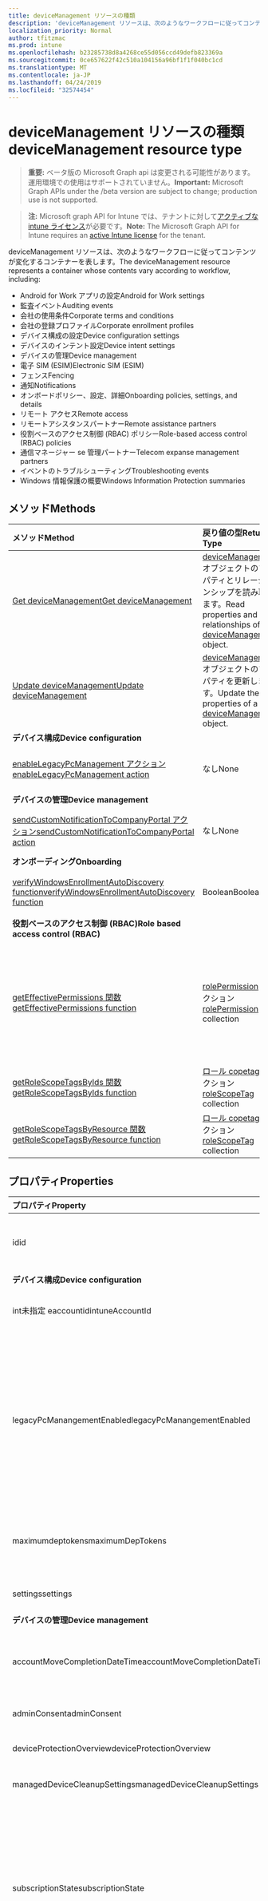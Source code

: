 ```yaml
---
title: deviceManagement リソースの種類
description: 'deviceManagement リソースは、次のようなワークフローに従ってコンテンツが変化するコンテナーを表します。  '
localization_priority: Normal
author: tfitzmac
ms.prod: intune
ms.openlocfilehash: b23285738d8a4268ce55d056ccd49defb823369a
ms.sourcegitcommit: 0ce657622f42c510a104156a96bf1f1f040bc1cd
ms.translationtype: MT
ms.contentlocale: ja-JP
ms.lasthandoff: 04/24/2019
ms.locfileid: "32574454"
---
```

# <a name="devicemanagement-resource-type"></a><span data-ttu-id="0b970-103">deviceManagement リソースの種類</span><span class="sxs-lookup"><span data-stu-id="0b970-103">deviceManagement resource type</span></span>

> <span data-ttu-id="0b970-104">**重要:** ベータ版の Microsoft Graph api は変更される可能性があります。運用環境での使用はサポートされていません。</span><span class="sxs-lookup"><span data-stu-id="0b970-104">**Important:** Microsoft Graph APIs under the /beta version are subject to change; production use is not supported.</span></span>

> <span data-ttu-id="0b970-105">**注:** Microsoft graph API for Intune では、テナントに対して[アクティブな intune ライセンス](https://go.microsoft.com/fwlink/?linkid=839381)が必要です。</span><span class="sxs-lookup"><span data-stu-id="0b970-105">**Note:** The Microsoft Graph API for Intune requires an [active Intune license](https://go.microsoft.com/fwlink/?linkid=839381) for the tenant.</span></span>

<span data-ttu-id="0b970-106">deviceManagement リソースは、次のようなワークフローに従ってコンテンツが変化するコンテナーを表します。</span><span class="sxs-lookup"><span data-stu-id="0b970-106">The deviceManagement resource represents a container whose contents vary according to workflow, including:</span></span>  

- <span data-ttu-id="0b970-107">Android for Work アプリの設定</span><span class="sxs-lookup"><span data-stu-id="0b970-107">Android for Work settings</span></span>
- <span data-ttu-id="0b970-108">監査イベント</span><span class="sxs-lookup"><span data-stu-id="0b970-108">Auditing events</span></span>
- <span data-ttu-id="0b970-109">会社の使用条件</span><span class="sxs-lookup"><span data-stu-id="0b970-109">Corporate terms and conditions</span></span> 
- <span data-ttu-id="0b970-110">会社の登録プロファイル</span><span class="sxs-lookup"><span data-stu-id="0b970-110">Corporate enrollment profiles</span></span>
- <span data-ttu-id="0b970-111">デバイス構成の設定</span><span class="sxs-lookup"><span data-stu-id="0b970-111">Device configuration settings</span></span>
- <span data-ttu-id="0b970-112">デバイスのインテント設定</span><span class="sxs-lookup"><span data-stu-id="0b970-112">Device intent settings</span></span>
- <span data-ttu-id="0b970-113">デバイスの管理</span><span class="sxs-lookup"><span data-stu-id="0b970-113">Device management</span></span>
- <span data-ttu-id="0b970-114">電子 SIM (ESIM)</span><span class="sxs-lookup"><span data-stu-id="0b970-114">Electronic SIM (ESIM)</span></span>
- <span data-ttu-id="0b970-115">フェンス</span><span class="sxs-lookup"><span data-stu-id="0b970-115">Fencing</span></span>
- <span data-ttu-id="0b970-116">通知</span><span class="sxs-lookup"><span data-stu-id="0b970-116">Notifications</span></span>
- <span data-ttu-id="0b970-117">オンボードポリシー、設定、詳細</span><span class="sxs-lookup"><span data-stu-id="0b970-117">Onboarding policies, settings, and details</span></span>
- <span data-ttu-id="0b970-118">リモート アクセス</span><span class="sxs-lookup"><span data-stu-id="0b970-118">Remote access</span></span>
- <span data-ttu-id="0b970-119">リモートアシスタンスパートナー</span><span class="sxs-lookup"><span data-stu-id="0b970-119">Remote assistance partners</span></span>
- <span data-ttu-id="0b970-120">役割ベースのアクセス制御 (RBAC) ポリシー</span><span class="sxs-lookup"><span data-stu-id="0b970-120">Role-based access control (RBAC) policies</span></span>
- <span data-ttu-id="0b970-121">通信マネージャー se 管理パートナー</span><span class="sxs-lookup"><span data-stu-id="0b970-121">Telecom expanse management partners</span></span>
- <span data-ttu-id="0b970-122">イベントのトラブルシューティング</span><span class="sxs-lookup"><span data-stu-id="0b970-122">Troubleshooting events</span></span>
- <span data-ttu-id="0b970-123">Windows 情報保護の概要</span><span class="sxs-lookup"><span data-stu-id="0b970-123">Windows Information Protection summaries</span></span>

## <a name="methods"></a><span data-ttu-id="0b970-124">メソッド</span><span class="sxs-lookup"><span data-stu-id="0b970-124">Methods</span></span>
|<span data-ttu-id="0b970-125">メソッド</span><span class="sxs-lookup"><span data-stu-id="0b970-125">Method</span></span>|<span data-ttu-id="0b970-126">戻り値の型</span><span class="sxs-lookup"><span data-stu-id="0b970-126">Return Type</span></span>|<span data-ttu-id="0b970-127">説明</span><span class="sxs-lookup"><span data-stu-id="0b970-127">Description</span></span>|
|:---|:---|:---|
|[<span data-ttu-id="0b970-128">Get deviceManagement</span><span class="sxs-lookup"><span data-stu-id="0b970-128">Get deviceManagement</span></span>](../api/intune-shared-devicemanagement-get.md)|<span data-ttu-id="0b970-129">[deviceManagement](../resources/intune-shared-devicemanagement.md) オブジェクトのプロパティとリレーションシップを読み取ります。</span><span class="sxs-lookup"><span data-stu-id="0b970-129">Read properties and relationships of the [deviceManagement](../resources/intune-shared-devicemanagement.md) object.</span></span>|
|[<span data-ttu-id="0b970-130">Update deviceManagement</span><span class="sxs-lookup"><span data-stu-id="0b970-130">Update deviceManagement</span></span>](../api/intune-shared-devicemanagement-update.md)|<span data-ttu-id="0b970-131">[deviceManagement](../resources/intune-shared-devicemanagement.md) オブジェクトのプロパティを更新します。</span><span class="sxs-lookup"><span data-stu-id="0b970-131">Update the properties of a [deviceManagement](../resources/intune-shared-devicemanagement.md) object.</span></span>|
|<span data-ttu-id="0b970-132">**デバイス構成**</span><span class="sxs-lookup"><span data-stu-id="0b970-132">**Device configuration**</span></span>|
|[<span data-ttu-id="0b970-133">enableLegacyPcManagement アクション</span><span class="sxs-lookup"><span data-stu-id="0b970-133">enableLegacyPcManagement action</span></span>](../api/intune-shared-devicemanagement-enablelegacypcmanagement.md)|<span data-ttu-id="0b970-134">なし</span><span class="sxs-lookup"><span data-stu-id="0b970-134">None</span></span>|<span data-ttu-id="0b970-135">まだ文書化されていません</span><span class="sxs-lookup"><span data-stu-id="0b970-135">Not yet documented</span></span>|
|<span data-ttu-id="0b970-136">**デバイスの管理**</span><span class="sxs-lookup"><span data-stu-id="0b970-136">**Device management**</span></span>|
|[<span data-ttu-id="0b970-137">sendCustomNotificationToCompanyPortal アクション</span><span class="sxs-lookup"><span data-stu-id="0b970-137">sendCustomNotificationToCompanyPortal action</span></span>](../api/intune-shared-devicemanagement-sendcustomnotificationtocompanyportal.md)|<span data-ttu-id="0b970-138">なし</span><span class="sxs-lookup"><span data-stu-id="0b970-138">None</span></span>|<span data-ttu-id="0b970-139">まだ文書化されていません</span><span class="sxs-lookup"><span data-stu-id="0b970-139">Not yet documented</span></span>|
|<span data-ttu-id="0b970-140">**オンボーディング**</span><span class="sxs-lookup"><span data-stu-id="0b970-140">**Onboarding**</span></span>|
|[<span data-ttu-id="0b970-141">verifyWindowsEnrollmentAutoDiscovery function</span><span class="sxs-lookup"><span data-stu-id="0b970-141">verifyWindowsEnrollmentAutoDiscovery function</span></span>](../api/intune-shared-devicemanagement-verifywindowsenrollmentautodiscovery.md)|<span data-ttu-id="0b970-142">Boolean</span><span class="sxs-lookup"><span data-stu-id="0b970-142">Boolean</span></span>|<span data-ttu-id="0b970-143">まだ文書化されていません</span><span class="sxs-lookup"><span data-stu-id="0b970-143">Not yet documented</span></span>|
|<span data-ttu-id="0b970-144">**役割ベースのアクセス制御 (RBAC)**</span><span class="sxs-lookup"><span data-stu-id="0b970-144">**Role based access control (RBAC)**</span></span>|
|[<span data-ttu-id="0b970-145">getEffectivePermissions 関数</span><span class="sxs-lookup"><span data-stu-id="0b970-145">getEffectivePermissions function</span></span>](../api/intune-shared-devicemanagement-geteffectivepermissions.md)|<span data-ttu-id="0b970-146">[rolePermission](../resources/intune-rbac-rolepermission.md) コレクション</span><span class="sxs-lookup"><span data-stu-id="0b970-146">[rolePermission](../resources/intune-rbac-rolepermission.md) collection</span></span>|<span data-ttu-id="0b970-147">現在の認証ユーザーの有効なアクセス許可を取得します</span><span class="sxs-lookup"><span data-stu-id="0b970-147">Retrieves the effective permissions of the currently authenticated user</span></span>|
|[<span data-ttu-id="0b970-148">getRoleScopeTagsByIds 関数</span><span class="sxs-lookup"><span data-stu-id="0b970-148">getRoleScopeTagsByIds function</span></span>](../api/intune-shared-devicemanagement-getrolescopetagsbyids.md)|<span data-ttu-id="0b970-149">[ロール copetag](../resources/intune-rbac-rolescopetag.md)コレクション</span><span class="sxs-lookup"><span data-stu-id="0b970-149">[roleScopeTag](../resources/intune-rbac-rolescopetag.md) collection</span></span>|<span data-ttu-id="0b970-150">まだ文書化されていません</span><span class="sxs-lookup"><span data-stu-id="0b970-150">Not yet documented</span></span>|
|[<span data-ttu-id="0b970-151">getRoleScopeTagsByResource 関数</span><span class="sxs-lookup"><span data-stu-id="0b970-151">getRoleScopeTagsByResource function</span></span>](../api/intune-shared-devicemanagement-getrolescopetagsbyresource.md)|<span data-ttu-id="0b970-152">[ロール copetag](../resources/intune-rbac-rolescopetag.md)コレクション</span><span class="sxs-lookup"><span data-stu-id="0b970-152">[roleScopeTag](../resources/intune-rbac-rolescopetag.md) collection</span></span>|<span data-ttu-id="0b970-153">まだ文書化されていません</span><span class="sxs-lookup"><span data-stu-id="0b970-153">Not yet documented</span></span>|


## <a name="properties"></a><span data-ttu-id="0b970-154">プロパティ</span><span class="sxs-lookup"><span data-stu-id="0b970-154">Properties</span></span>
|<span data-ttu-id="0b970-155">プロパティ</span><span class="sxs-lookup"><span data-stu-id="0b970-155">Property</span></span>|<span data-ttu-id="0b970-156">型</span><span class="sxs-lookup"><span data-stu-id="0b970-156">Type</span></span>|<span data-ttu-id="0b970-157">説明</span><span class="sxs-lookup"><span data-stu-id="0b970-157">Description</span></span>|
|:---|:---|:---|
|<span data-ttu-id="0b970-158">id</span><span class="sxs-lookup"><span data-stu-id="0b970-158">id</span></span>|<span data-ttu-id="0b970-159">String</span><span class="sxs-lookup"><span data-stu-id="0b970-159">String</span></span>|<span data-ttu-id="0b970-160">デバイスに関連付けられている一意の識別子。</span><span class="sxs-lookup"><span data-stu-id="0b970-160">Unique identifier associated with the device.</span></span>|
|<span data-ttu-id="0b970-161">**デバイス構成**</span><span class="sxs-lookup"><span data-stu-id="0b970-161">**Device configuration**</span></span>|
|<span data-ttu-id="0b970-162">int未指定 eaccountid</span><span class="sxs-lookup"><span data-stu-id="0b970-162">intuneAccountId</span></span>|<span data-ttu-id="0b970-163">Guid</span><span class="sxs-lookup"><span data-stu-id="0b970-163">Guid</span></span>|<span data-ttu-id="0b970-164">指定したテナントの Intune アカウント ID</span><span class="sxs-lookup"><span data-stu-id="0b970-164">Intune Account ID for given tenant</span></span>|
|<span data-ttu-id="0b970-165">legacyPcManangementEnabled</span><span class="sxs-lookup"><span data-stu-id="0b970-165">legacyPcManangementEnabled</span></span>|<span data-ttu-id="0b970-166">Boolean</span><span class="sxs-lookup"><span data-stu-id="0b970-166">Boolean</span></span>|<span data-ttu-id="0b970-167">このアカウントの非 MDM で管理されているレガシー PC 管理を有効にするプロパティ。</span><span class="sxs-lookup"><span data-stu-id="0b970-167">The property to enable Non-MDM managed legacy PC management for this account.</span></span> <span data-ttu-id="0b970-168">このプロパティに値を設定するには、 SetExtrusionDirection メソッドを適用します。</span><span class="sxs-lookup"><span data-stu-id="0b970-168">This property is read-only.</span></span>|
|<span data-ttu-id="0b970-169">maximumdeptokens</span><span class="sxs-lookup"><span data-stu-id="0b970-169">maximumDepTokens</span></span>|<span data-ttu-id="0b970-170">Int32</span><span class="sxs-lookup"><span data-stu-id="0b970-170">Int32</span></span>|<span data-ttu-id="0b970-171">テナントごとに許容される DEP トークンの最大数。</span><span class="sxs-lookup"><span data-stu-id="0b970-171">Maximum number of DEP tokens allowed per-tenant.</span></span>|
|<span data-ttu-id="0b970-172">settings</span><span class="sxs-lookup"><span data-stu-id="0b970-172">settings</span></span>|[<span data-ttu-id="0b970-173">deviceManagementSettings</span><span class="sxs-lookup"><span data-stu-id="0b970-173">deviceManagementSettings</span></span>](../resources/intune-deviceconfig-devicemanagementsettings.md)|<span data-ttu-id="0b970-174">アカウント レベルの設定。</span><span class="sxs-lookup"><span data-stu-id="0b970-174">Account level settings.</span></span>|
|<span data-ttu-id="0b970-175">**デバイスの管理**</span><span class="sxs-lookup"><span data-stu-id="0b970-175">**Device management**</span></span>|
|<span data-ttu-id="0b970-176">accountMoveCompletionDateTime</span><span class="sxs-lookup"><span data-stu-id="0b970-176">accountMoveCompletionDateTime</span></span>|<span data-ttu-id="0b970-177">DateTimeOffset</span><span class="sxs-lookup"><span data-stu-id="0b970-177">DateTimeOffset</span></span>|<span data-ttu-id="0b970-178">& が、scaleunits 間でテナントデータを移動した日時です。</span><span class="sxs-lookup"><span data-stu-id="0b970-178">The date & time when tenant data moved between scaleunits.</span></span>|
|<span data-ttu-id="0b970-179">adminConsent</span><span class="sxs-lookup"><span data-stu-id="0b970-179">adminConsent</span></span>|[<span data-ttu-id="0b970-180">adminConsent</span><span class="sxs-lookup"><span data-stu-id="0b970-180">adminConsent</span></span>](../resources/intune-devices-adminconsent.md)|<span data-ttu-id="0b970-181">管理者の同意情報。</span><span class="sxs-lookup"><span data-stu-id="0b970-181">Admin consent information.</span></span>|
|<span data-ttu-id="0b970-182">deviceProtectionOverview</span><span class="sxs-lookup"><span data-stu-id="0b970-182">deviceProtectionOverview</span></span>|[<span data-ttu-id="0b970-183">deviceProtectionOverview</span><span class="sxs-lookup"><span data-stu-id="0b970-183">deviceProtectionOverview</span></span>](../resources/intune-devices-deviceprotectionoverview.md)|<span data-ttu-id="0b970-184">デバイス保護の概要。</span><span class="sxs-lookup"><span data-stu-id="0b970-184">Device protection overview.</span></span>|
|<span data-ttu-id="0b970-185">managedDeviceCleanupSettings</span><span class="sxs-lookup"><span data-stu-id="0b970-185">managedDeviceCleanupSettings</span></span>|[<span data-ttu-id="0b970-186">managedDeviceCleanupSettings</span><span class="sxs-lookup"><span data-stu-id="0b970-186">managedDeviceCleanupSettings</span></span>](../resources/intune-devices-manageddevicecleanupsettings.md)|<span data-ttu-id="0b970-187">デバイスクリーンアップルール</span><span class="sxs-lookup"><span data-stu-id="0b970-187">Device cleanup rule</span></span>|
|<span data-ttu-id="0b970-188">subscriptionState</span><span class="sxs-lookup"><span data-stu-id="0b970-188">subscriptionState</span></span>|[<span data-ttu-id="0b970-189">devicemanagementsubscriptionstate</span><span class="sxs-lookup"><span data-stu-id="0b970-189">deviceManagementSubscriptionState</span></span>](../resources/intune-devices-devicemanagementsubscriptionstate.md)|<span data-ttu-id="0b970-190">テナントのモバイル デバイス管理のサブスクリプション状態。</span><span class="sxs-lookup"><span data-stu-id="0b970-190">Tenant mobile device management subscription state.</span></span> <span data-ttu-id="0b970-191">可能な値は、`pending`、`active`、`warning`、`disabled`、`deleted`、`blocked`、`lockedOut` です。</span><span class="sxs-lookup"><span data-stu-id="0b970-191">Possible values are: `pending`, `active`, `warning`, `disabled`, `deleted`, `blocked`, `lockedOut`.</span></span>|
|<span data-ttu-id="0b970-192">subscriptions</span><span class="sxs-lookup"><span data-stu-id="0b970-192">subscriptions</span></span>|[<span data-ttu-id="0b970-193">devicemanagementsubscriptions</span><span class="sxs-lookup"><span data-stu-id="0b970-193">deviceManagementSubscriptions</span></span>](../resources/intune-devices-devicemanagementsubscriptions.md)|<span data-ttu-id="0b970-194">テナントのサブスクリプション。</span><span class="sxs-lookup"><span data-stu-id="0b970-194">Tenant's Subscription.</span></span> <span data-ttu-id="0b970-195">使用可能な値: `none`、`intune`、`office365`、`intunePremium`、`intune_EDU`、`intune_SMB`。</span><span class="sxs-lookup"><span data-stu-id="0b970-195">Possible values are: `none`, `intune`, `office365`, `intunePremium`, `intune_EDU`, `intune_SMB`.</span></span>|
|<span data-ttu-id="0b970-196">windowsMalwareOverview</span><span class="sxs-lookup"><span data-stu-id="0b970-196">windowsMalwareOverview</span></span>|[<span data-ttu-id="0b970-197">windowsMalwareOverview</span><span class="sxs-lookup"><span data-stu-id="0b970-197">windowsMalwareOverview</span></span>](../resources/intune-devices-windowsmalwareoverview.md)|<span data-ttu-id="0b970-198">windows デバイスのマルウェアの概要。</span><span class="sxs-lookup"><span data-stu-id="0b970-198">Malware overview for windows devices.</span></span>|
|<span data-ttu-id="0b970-199">**オンボーディング**</span><span class="sxs-lookup"><span data-stu-id="0b970-199">**Onboarding**</span></span>|
|<span data-ttu-id="0b970-200">intuneBrand</span><span class="sxs-lookup"><span data-stu-id="0b970-200">intuneBrand</span></span>|[<span data-ttu-id="0b970-201">intuneBrand</span><span class="sxs-lookup"><span data-stu-id="0b970-201">intuneBrand</span></span>](../resources/intune-onboarding-intunebrand.md)|<span data-ttu-id="0b970-202">intuneBrand には、会社のポータル アプリケーションとエンド ユーザーの Web ポータルの外観のカスタマイズに使用するデータが含まれています。</span><span class="sxs-lookup"><span data-stu-id="0b970-202">intuneBrand contains data which is used in customizing the appearance of the Company Portal applications as well as the end user web portal.</span></span>|

## <a name="relationships"></a><span data-ttu-id="0b970-203">リレーションシップ</span><span class="sxs-lookup"><span data-stu-id="0b970-203">Relationships</span></span>
|<span data-ttu-id="0b970-204">リレーションシップ</span><span class="sxs-lookup"><span data-stu-id="0b970-204">Relationship</span></span>|<span data-ttu-id="0b970-205">型</span><span class="sxs-lookup"><span data-stu-id="0b970-205">Type</span></span>|<span data-ttu-id="0b970-206">Description&nbsp;&nbsp;&nbsp;&nbsp;&nbsp;&nbsp;&nbsp;</span><span class="sxs-lookup"><span data-stu-id="0b970-206">Description&nbsp;&nbsp;&nbsp;&nbsp;&nbsp;&nbsp;&nbsp;</span></span>|
|:---|:---|:---|
|<span data-ttu-id="0b970-207">**Android for Work**</span><span class="sxs-lookup"><span data-stu-id="0b970-207">**Android for Work**</span></span>|
|<span data-ttu-id="0b970-208">androidDeviceOwnerEnrollmentProfiles</span><span class="sxs-lookup"><span data-stu-id="0b970-208">androidDeviceOwnerEnrollmentProfiles</span></span>|<span data-ttu-id="0b970-209">[androidDeviceOwnerEnrollmentProfile](../resources/intune-androidforwork-androiddeviceownerenrollmentprofile.md)コレクション</span><span class="sxs-lookup"><span data-stu-id="0b970-209">[androidDeviceOwnerEnrollmentProfile](../resources/intune-androidforwork-androiddeviceownerenrollmentprofile.md) collection</span></span>|<span data-ttu-id="0b970-210">Android デバイス所有者登録プロファイルエンティティ。</span><span class="sxs-lookup"><span data-stu-id="0b970-210">Android device owner enrollment profile entities.</span></span>|
|<span data-ttu-id="0b970-211">androidForWorkAppConfigurationSchemas</span><span class="sxs-lookup"><span data-stu-id="0b970-211">androidForWorkAppConfigurationSchemas</span></span>|<span data-ttu-id="0b970-212">[androidForWorkAppConfigurationSchema](../resources/intune-androidforwork-androidforworkappconfigurationschema.md) コレクション</span><span class="sxs-lookup"><span data-stu-id="0b970-212">[androidForWorkAppConfigurationSchema](../resources/intune-androidforwork-androidforworkappconfigurationschema.md) collection</span></span>|<span data-ttu-id="0b970-213">Android for Work アプリの構成スキーマ アイテムのエンティティです。</span><span class="sxs-lookup"><span data-stu-id="0b970-213">Android for Work app configuration schema entities.</span></span>|
|<span data-ttu-id="0b970-214">androidForWorkEnrollmentProfiles</span><span class="sxs-lookup"><span data-stu-id="0b970-214">androidForWorkEnrollmentProfiles</span></span>|<span data-ttu-id="0b970-215">[androidForWorkEnrollmentProfile](../resources/intune-androidforwork-androidforworkenrollmentprofile.md) コレクション</span><span class="sxs-lookup"><span data-stu-id="0b970-215">[androidForWorkEnrollmentProfile](../resources/intune-androidforwork-androidforworkenrollmentprofile.md) collection</span></span>|<span data-ttu-id="0b970-216">Android for Work 登録プロファイルのエンティティです。</span><span class="sxs-lookup"><span data-stu-id="0b970-216">Android for Work enrollment profile entities.</span></span>|
|<span data-ttu-id="0b970-217">androidForWorkSettings</span><span class="sxs-lookup"><span data-stu-id="0b970-217">androidForWorkSettings</span></span>|[<span data-ttu-id="0b970-218">androidForWorkSettings</span><span class="sxs-lookup"><span data-stu-id="0b970-218">androidForWorkSettings</span></span>](../resources/intune-androidforwork-androidforworksettings.md)|<span data-ttu-id="0b970-219">単一の Android for Work 設定エンティティです。</span><span class="sxs-lookup"><span data-stu-id="0b970-219">The singleton Android for Work settings entity.</span></span>|
|<span data-ttu-id="0b970-220">androidManagedStoreAccountEnterpriseSettings</span><span class="sxs-lookup"><span data-stu-id="0b970-220">androidManagedStoreAccountEnterpriseSettings</span></span>|[<span data-ttu-id="0b970-221">androidManagedStoreAccountEnterpriseSettings</span><span class="sxs-lookup"><span data-stu-id="0b970-221">androidManagedStoreAccountEnterpriseSettings</span></span>](../resources/intune-androidforwork-androidmanagedstoreaccountenterprisesettings.md)|<span data-ttu-id="0b970-222">単一の Android 管理ストアアカウントのエンタープライズ設定エンティティ。</span><span class="sxs-lookup"><span data-stu-id="0b970-222">The singleton Android managed store account enterprise settings entity.</span></span>|
|<span data-ttu-id="0b970-223">androidmanagedstoreappconfigurationschemas</span><span class="sxs-lookup"><span data-stu-id="0b970-223">androidManagedStoreAppConfigurationSchemas</span></span>|<span data-ttu-id="0b970-224">[androidmanagedstoreappconfigurationschema](../resources/intune-androidforwork-androidmanagedstoreappconfigurationschema.md)コレクション</span><span class="sxs-lookup"><span data-stu-id="0b970-224">[androidManagedStoreAppConfigurationSchema](../resources/intune-androidforwork-androidmanagedstoreappconfigurationschema.md) collection</span></span>|<span data-ttu-id="0b970-225">Android エンタープライズアプリ構成スキーマエンティティ。</span><span class="sxs-lookup"><span data-stu-id="0b970-225">Android Enterprise app configuration schema entities.</span></span>|
|<span data-ttu-id="0b970-226">**監査**</span><span class="sxs-lookup"><span data-stu-id="0b970-226">**Auditing**</span></span>|
|<span data-ttu-id="0b970-227">auditEvents</span><span class="sxs-lookup"><span data-stu-id="0b970-227">auditEvents</span></span>|<span data-ttu-id="0b970-228">[auditEvent](../resources/intune-auditing-auditevent.md) コレクション</span><span class="sxs-lookup"><span data-stu-id="0b970-228">[auditEvent](../resources/intune-auditing-auditevent.md) collection</span></span>|<span data-ttu-id="0b970-229">監査イベント</span><span class="sxs-lookup"><span data-stu-id="0b970-229">The Audit Events</span></span>|
|<span data-ttu-id="0b970-230">**会社の用語**</span><span class="sxs-lookup"><span data-stu-id="0b970-230">**Company terms**</span></span>|
|<span data-ttu-id="0b970-231">termsAndConditions</span><span class="sxs-lookup"><span data-stu-id="0b970-231">termsAndConditions</span></span>|<span data-ttu-id="0b970-232">[termsAndConditions](../resources/intune-companyterms-termsandconditions.md) コレクション</span><span class="sxs-lookup"><span data-stu-id="0b970-232">[termsAndConditions](../resources/intune-companyterms-termsandconditions.md) collection</span></span>|<span data-ttu-id="0b970-233">対象の会社のデバイス管理に関連付けられている条項および条件。</span><span class="sxs-lookup"><span data-stu-id="0b970-233">The terms and conditions associated with device management of the company.</span></span>|
|<span data-ttu-id="0b970-234">**企業の登録**</span><span class="sxs-lookup"><span data-stu-id="0b970-234">**Corporate enrollment**</span></span>|
|<span data-ttu-id="0b970-235">enrollmentProfiles</span><span class="sxs-lookup"><span data-stu-id="0b970-235">enrollmentProfiles</span></span>|<span data-ttu-id="0b970-236">[しました](../resources/intune-enrollment-enrollmentprofile.md)コレクション</span><span class="sxs-lookup"><span data-stu-id="0b970-236">[enrollmentProfile](../resources/intune-enrollment-enrollmentprofile.md) collection</span></span>|<span data-ttu-id="0b970-237">登録プロファイル。</span><span class="sxs-lookup"><span data-stu-id="0b970-237">The enrollment profiles.</span></span>|
|<span data-ttu-id="0b970-238">importedAppleDeviceIdentities</span><span class="sxs-lookup"><span data-stu-id="0b970-238">importedAppleDeviceIdentities</span></span>|<span data-ttu-id="0b970-239">[importedAppleDeviceIdentity](../resources/intune-enrollment-importedappledeviceidentity.md)コレクション</span><span class="sxs-lookup"><span data-stu-id="0b970-239">[importedAppleDeviceIdentity](../resources/intune-enrollment-importedappledeviceidentity.md) collection</span></span>|<span data-ttu-id="0b970-240">インポートされた Apple デバイスの id です。</span><span class="sxs-lookup"><span data-stu-id="0b970-240">The imported Apple device identities.</span></span>|
|<span data-ttu-id="0b970-241">importedDeviceIdentities</span><span class="sxs-lookup"><span data-stu-id="0b970-241">importedDeviceIdentities</span></span>|<span data-ttu-id="0b970-242">[importedDeviceIdentity](../resources/intune-enrollment-importeddeviceidentity.md)コレクション</span><span class="sxs-lookup"><span data-stu-id="0b970-242">[importedDeviceIdentity](../resources/intune-enrollment-importeddeviceidentity.md) collection</span></span>|<span data-ttu-id="0b970-243">インポートされたデバイス id。</span><span class="sxs-lookup"><span data-stu-id="0b970-243">The imported device identities.</span></span>|
|<span data-ttu-id="0b970-244">**デバイス構成**</span><span class="sxs-lookup"><span data-stu-id="0b970-244">**Device configuration**</span></span>|
|<span data-ttu-id="0b970-245">advancedThreatProtectionOnboardingStateSummary</span><span class="sxs-lookup"><span data-stu-id="0b970-245">advancedThreatProtectionOnboardingStateSummary</span></span>|[<span data-ttu-id="0b970-246">advancedThreatProtectionOnboardingStateSummary</span><span class="sxs-lookup"><span data-stu-id="0b970-246">advancedThreatProtectionOnboardingStateSummary</span></span>](../resources/intune-deviceconfig-advancedthreatprotectiononboardingstatesummary.md)|<span data-ttu-id="0b970-247">このアカウントの ATP のオンボード状態の概要の状態。</span><span class="sxs-lookup"><span data-stu-id="0b970-247">The summary state of ATP onboarding state for this account.</span></span>|
|<span data-ttu-id="0b970-248">cartToClassAssociations</span><span class="sxs-lookup"><span data-stu-id="0b970-248">cartToClassAssociations</span></span>|<span data-ttu-id="0b970-249">[cartToClassAssociation](../resources/intune-deviceconfig-carttoclassassociation.md)コレクション</span><span class="sxs-lookup"><span data-stu-id="0b970-249">[cartToClassAssociation](../resources/intune-deviceconfig-carttoclassassociation.md) collection</span></span>|<span data-ttu-id="0b970-250">買い物カゴからクラスへの関連付け。</span><span class="sxs-lookup"><span data-stu-id="0b970-250">The Cart To Class Associations.</span></span>|
|<span data-ttu-id="0b970-251">deviceCompliancePolicies</span><span class="sxs-lookup"><span data-stu-id="0b970-251">deviceCompliancePolicies</span></span>|<span data-ttu-id="0b970-252">[deviceCompliancePolicy](../resources/intune-deviceconfig-devicecompliancepolicy.md) コレクション</span><span class="sxs-lookup"><span data-stu-id="0b970-252">[deviceCompliancePolicy](../resources/intune-deviceconfig-devicecompliancepolicy.md) collection</span></span>|<span data-ttu-id="0b970-253">デバイス コンプライアンス ポリシーです。</span><span class="sxs-lookup"><span data-stu-id="0b970-253">The device compliance policies.</span></span>|
|<span data-ttu-id="0b970-254">deviceCompliancePolicyDeviceStateSummary</span><span class="sxs-lookup"><span data-stu-id="0b970-254">deviceCompliancePolicyDeviceStateSummary</span></span>|[<span data-ttu-id="0b970-255">deviceCompliancePolicyDeviceStateSummary</span><span class="sxs-lookup"><span data-stu-id="0b970-255">deviceCompliancePolicyDeviceStateSummary</span></span>](../resources/intune-deviceconfig-devicecompliancepolicydevicestatesummary.md)|<span data-ttu-id="0b970-256">このアカウントのデバイス コンプライアンスの状態の要約です。</span><span class="sxs-lookup"><span data-stu-id="0b970-256">The device compliance state summary for this account.</span></span>|
|<span data-ttu-id="0b970-257">deviceCompliancePolicySettingStateSummaries</span><span class="sxs-lookup"><span data-stu-id="0b970-257">deviceCompliancePolicySettingStateSummaries</span></span>|<span data-ttu-id="0b970-258">[deviceCompliancePolicySettingStateSummary](../resources/intune-deviceconfig-devicecompliancepolicysettingstatesummary.md) コレクション</span><span class="sxs-lookup"><span data-stu-id="0b970-258">[deviceCompliancePolicySettingStateSummary](../resources/intune-deviceconfig-devicecompliancepolicysettingstatesummary.md) collection</span></span>|<span data-ttu-id="0b970-259">このアカウントにおける、コンプライアンス ポリシーの設定の状態の要約です。</span><span class="sxs-lookup"><span data-stu-id="0b970-259">The summary states of compliance policy settings for this account.</span></span>|
|<span data-ttu-id="0b970-260">deviceConfigurationConflictSummary</span><span class="sxs-lookup"><span data-stu-id="0b970-260">deviceConfigurationConflictSummary</span></span>|<span data-ttu-id="0b970-261">[deviceConfigurationConflictSummary](../resources/intune-deviceconfig-deviceconfigurationconflictsummary.md)コレクション</span><span class="sxs-lookup"><span data-stu-id="0b970-261">[deviceConfigurationConflictSummary](../resources/intune-deviceconfig-deviceconfigurationconflictsummary.md) collection</span></span>|<span data-ttu-id="0b970-262">このアカウントの競合状態にあるポリシーの概要。</span><span class="sxs-lookup"><span data-stu-id="0b970-262">Summary of policies in conflict state for this account.</span></span>|
|<span data-ttu-id="0b970-263">deviceConfigurationDeviceStateSummaries</span><span class="sxs-lookup"><span data-stu-id="0b970-263">deviceConfigurationDeviceStateSummaries</span></span>|[<span data-ttu-id="0b970-264">deviceConfigurationDeviceStateSummary</span><span class="sxs-lookup"><span data-stu-id="0b970-264">deviceConfigurationDeviceStateSummary</span></span>](../resources/intune-deviceconfig-deviceconfigurationdevicestatesummary.md)|<span data-ttu-id="0b970-265">このアカウントにおける、デバイス構成のデバイス状態の要約です。</span><span class="sxs-lookup"><span data-stu-id="0b970-265">The device configuration device state summary for this account.</span></span>|
|<span data-ttu-id="0b970-266">deviceConfigurationRestrictedAppsViolations</span><span class="sxs-lookup"><span data-stu-id="0b970-266">deviceConfigurationRestrictedAppsViolations</span></span>|<span data-ttu-id="0b970-267">[restrictedAppsViolation](../resources/intune-deviceconfig-restrictedappsviolation.md)コレクション</span><span class="sxs-lookup"><span data-stu-id="0b970-267">[restrictedAppsViolation](../resources/intune-deviceconfig-restrictedappsviolation.md) collection</span></span>|<span data-ttu-id="0b970-268">このアカウントの制限されたアプリの違反。</span><span class="sxs-lookup"><span data-stu-id="0b970-268">Restricted apps violations for this account.</span></span>|
|<span data-ttu-id="0b970-269">deviceConfigurations</span><span class="sxs-lookup"><span data-stu-id="0b970-269">deviceConfigurations</span></span>|<span data-ttu-id="0b970-270">[deviceConfiguration](../resources/intune-deviceconfig-deviceconfiguration.md) コレクション</span><span class="sxs-lookup"><span data-stu-id="0b970-270">[deviceConfiguration](../resources/intune-deviceconfig-deviceconfiguration.md) collection</span></span>|<span data-ttu-id="0b970-271">デバイス構成です。</span><span class="sxs-lookup"><span data-stu-id="0b970-271">The device configurations.</span></span>|
|<span data-ttu-id="0b970-272">deviceConfigurationUserStateSummaries</span><span class="sxs-lookup"><span data-stu-id="0b970-272">deviceConfigurationUserStateSummaries</span></span>|[<span data-ttu-id="0b970-273">deviceConfigurationUserStateSummary</span><span class="sxs-lookup"><span data-stu-id="0b970-273">deviceConfigurationUserStateSummary</span></span>](../resources/intune-deviceconfig-deviceconfigurationuserstatesummary.md)|<span data-ttu-id="0b970-274">このアカウントのデバイス構成のユーザー状態の概要。</span><span class="sxs-lookup"><span data-stu-id="0b970-274">The device configuration user state summary for this account.</span></span>|
|<span data-ttu-id="0b970-275">iosUpdateStatuses</span><span class="sxs-lookup"><span data-stu-id="0b970-275">iosUpdateStatuses</span></span>|<span data-ttu-id="0b970-276">[iosUpdateDeviceStatus](../resources/intune-deviceconfig-iosupdatedevicestatus.md) コレクション</span><span class="sxs-lookup"><span data-stu-id="0b970-276">[iosUpdateDeviceStatus](../resources/intune-deviceconfig-iosupdatedevicestatus.md) collection</span></span>|<span data-ttu-id="0b970-277">このアカウントにおける、iOS ソフトウェアの更新のインストール状態です。</span><span class="sxs-lookup"><span data-stu-id="0b970-277">The IOS software update installation statuses for this account.</span></span>|
|<span data-ttu-id="0b970-278">conditionalaccesssettings</span><span class="sxs-lookup"><span data-stu-id="0b970-278">ndesConnectors</span></span>|<span data-ttu-id="0b970-279">[ndesconnector](../resources/intune-deviceconfig-ndesconnector.md)コレクション</span><span class="sxs-lookup"><span data-stu-id="0b970-279">[ndesConnector](../resources/intune-deviceconfig-ndesconnector.md) collection</span></span>|<span data-ttu-id="0b970-280">このアカウントの Ndes コネクタのコレクション。</span><span class="sxs-lookup"><span data-stu-id="0b970-280">The collection of Ndes connectors for this account.</span></span>|
|<span data-ttu-id="0b970-281">softwareUpdateStatusSummary</span><span class="sxs-lookup"><span data-stu-id="0b970-281">softwareUpdateStatusSummary</span></span>|[<span data-ttu-id="0b970-282">softwareUpdateStatusSummary</span><span class="sxs-lookup"><span data-stu-id="0b970-282">softwareUpdateStatusSummary</span></span>](../resources/intune-deviceconfig-softwareupdatestatussummary.md)|<span data-ttu-id="0b970-283">ソフトウェア更新状態の概要です。</span><span class="sxs-lookup"><span data-stu-id="0b970-283">The software update status summary.</span></span>|
|<span data-ttu-id="0b970-284">**デバイスの目的**</span><span class="sxs-lookup"><span data-stu-id="0b970-284">**Device intent**</span></span>|
|<span data-ttu-id="0b970-285">意図的</span><span class="sxs-lookup"><span data-stu-id="0b970-285">intents</span></span>|<span data-ttu-id="0b970-286">[devicemanagementintent](../resources/intune-deviceintent-devicemanagementintent.md)コレクション</span><span class="sxs-lookup"><span data-stu-id="0b970-286">[deviceManagementIntent](../resources/intune-deviceintent-devicemanagementintent.md) collection</span></span>|<span data-ttu-id="0b970-287">デバイス管理の目的</span><span class="sxs-lookup"><span data-stu-id="0b970-287">The device management intents</span></span>|
|<span data-ttu-id="0b970-288">settingdefinitions</span><span class="sxs-lookup"><span data-stu-id="0b970-288">settingDefinitions</span></span>|<span data-ttu-id="0b970-289">[devicemanagementsettingdefinition](../resources/intune-deviceintent-devicemanagementsettingdefinition.md)コレクション</span><span class="sxs-lookup"><span data-stu-id="0b970-289">[deviceManagementSettingDefinition](../resources/intune-deviceintent-devicemanagementsettingdefinition.md) collection</span></span>|<span data-ttu-id="0b970-290">デバイス管理の目的の設定の定義</span><span class="sxs-lookup"><span data-stu-id="0b970-290">The device management intent setting definitions</span></span>|
|<span data-ttu-id="0b970-291">テンプレート</span><span class="sxs-lookup"><span data-stu-id="0b970-291">templates</span></span>|<span data-ttu-id="0b970-292">[devicemanagementtemplate](../resources/intune-deviceintent-devicemanagementtemplate.md)コレクション</span><span class="sxs-lookup"><span data-stu-id="0b970-292">[deviceManagementTemplate](../resources/intune-deviceintent-devicemanagementtemplate.md) collection</span></span>|<span data-ttu-id="0b970-293">利用可能なテンプレート</span><span class="sxs-lookup"><span data-stu-id="0b970-293">The available templates</span></span>|
|<span data-ttu-id="0b970-294">categories</span><span class="sxs-lookup"><span data-stu-id="0b970-294">categories</span></span>|<span data-ttu-id="0b970-295">[devicemanagementsettingcategory](../resources/intune-deviceintent-devicemanagementsettingcategory.md)コレクション</span><span class="sxs-lookup"><span data-stu-id="0b970-295">[deviceManagementSettingCategory](../resources/intune-deviceintent-devicemanagementsettingcategory.md) collection</span></span>|<span data-ttu-id="0b970-296">利用可能なカテゴリ</span><span class="sxs-lookup"><span data-stu-id="0b970-296">The available categories</span></span>|
|<span data-ttu-id="0b970-297">**デバイスの管理**</span><span class="sxs-lookup"><span data-stu-id="0b970-297">**Device management**</span></span>|
|<span data-ttu-id="0b970-298">applePushNotificationCertificate</span><span class="sxs-lookup"><span data-stu-id="0b970-298">applePushNotificationCertificate</span></span>|[<span data-ttu-id="0b970-299">applePushNotificationCertificate</span><span class="sxs-lookup"><span data-stu-id="0b970-299">applePushNotificationCertificate</span></span>](../resources/intune-devices-applepushnotificationcertificate.md)|<span data-ttu-id="0b970-300">Apple プッシュ通知証明書。</span><span class="sxs-lookup"><span data-stu-id="0b970-300">Apple push notification certificate.</span></span>|
|<span data-ttu-id="0b970-301">dataSharingConsents</span><span class="sxs-lookup"><span data-stu-id="0b970-301">dataSharingConsents</span></span>|<span data-ttu-id="0b970-302">[dataSharingConsent](../resources/intune-devices-datasharingconsent.md)コレクション</span><span class="sxs-lookup"><span data-stu-id="0b970-302">[dataSharingConsent](../resources/intune-devices-datasharingconsent.md) collection</span></span>|<span data-ttu-id="0b970-303">データ共有同意。</span><span class="sxs-lookup"><span data-stu-id="0b970-303">Data sharing consents.</span></span>|
|<span data-ttu-id="0b970-304">detectedApps</span><span class="sxs-lookup"><span data-stu-id="0b970-304">detectedApps</span></span>|<span data-ttu-id="0b970-305">[detectedApp](../resources/intune-devices-detectedapp.md) コレクション</span><span class="sxs-lookup"><span data-stu-id="0b970-305">[detectedApp](../resources/intune-devices-detectedapp.md) collection</span></span>|<span data-ttu-id="0b970-306">デバイスに関連付けられている、検出されたアプリの一覧。</span><span class="sxs-lookup"><span data-stu-id="0b970-306">The list of detected apps associated with a device.</span></span>|
|<span data-ttu-id="0b970-307">deviceManagementScripts</span><span class="sxs-lookup"><span data-stu-id="0b970-307">deviceManagementScripts</span></span>|<span data-ttu-id="0b970-308">[devicemanagementscript](../resources/intune-devices-devicemanagementscript.md)コレクション</span><span class="sxs-lookup"><span data-stu-id="0b970-308">[deviceManagementScript](../resources/intune-devices-devicemanagementscript.md) collection</span></span>|<span data-ttu-id="0b970-309">テナントに関連付けられているデバイス管理スクリプトのリスト。</span><span class="sxs-lookup"><span data-stu-id="0b970-309">The list of device management scripts associated with the tenant.</span></span>|
|<span data-ttu-id="0b970-310">managedDeviceOverview</span><span class="sxs-lookup"><span data-stu-id="0b970-310">managedDeviceOverview</span></span>|[<span data-ttu-id="0b970-311">managedDeviceOverview</span><span class="sxs-lookup"><span data-stu-id="0b970-311">managedDeviceOverview</span></span>](../resources/intune-devices-manageddeviceoverview.md)|<span data-ttu-id="0b970-312">デバイスの概要</span><span class="sxs-lookup"><span data-stu-id="0b970-312">Device overview</span></span>|
|<span data-ttu-id="0b970-313">managedDevices</span><span class="sxs-lookup"><span data-stu-id="0b970-313">managedDevices</span></span>|<span data-ttu-id="0b970-314">[managedDevice](../resources/intune-devices-manageddevice.md) コレクション</span><span class="sxs-lookup"><span data-stu-id="0b970-314">[managedDevice](../resources/intune-devices-manageddevice.md) collection</span></span>|<span data-ttu-id="0b970-315">管理対象デバイスの一覧。</span><span class="sxs-lookup"><span data-stu-id="0b970-315">The list of managed devices.</span></span>|
|<span data-ttu-id="0b970-316">remoteactionaudits</span><span class="sxs-lookup"><span data-stu-id="0b970-316">remoteActionAudits</span></span>|<span data-ttu-id="0b970-317">[remoteactionaudit](../resources/intune-devices-remoteactionaudit.md)コレクション</span><span class="sxs-lookup"><span data-stu-id="0b970-317">[remoteActionAudit](../resources/intune-devices-remoteactionaudit.md) collection</span></span>|<span data-ttu-id="0b970-318">デバイスのリモートアクションの一覧は、テナントに対して監査されます。</span><span class="sxs-lookup"><span data-stu-id="0b970-318">The list of device remote action audits with the tenant.</span></span>|
|<span data-ttu-id="0b970-319">windowsMalwareInformation</span><span class="sxs-lookup"><span data-stu-id="0b970-319">windowsMalwareInformation</span></span>|<span data-ttu-id="0b970-320">[windowsMalwareInformation](../resources/intune-devices-windowsmalwareinformation.md)コレクション</span><span class="sxs-lookup"><span data-stu-id="0b970-320">[windowsMalwareInformation](../resources/intune-devices-windowsmalwareinformation.md) collection</span></span>|<span data-ttu-id="0b970-321">テナント内の影響を受けるマルウェアのリスト。</span><span class="sxs-lookup"><span data-stu-id="0b970-321">The list of affected malware in the tenant.</span></span>|
|<span data-ttu-id="0b970-322">**登録**</span><span class="sxs-lookup"><span data-stu-id="0b970-322">**Enrollment**</span></span>|
|<span data-ttu-id="0b970-323">depOnboardingSettings</span><span class="sxs-lookup"><span data-stu-id="0b970-323">depOnboardingSettings</span></span>|<span data-ttu-id="0b970-324">[deponboardingsetting](../resources/intune-enrollment-deponboardingsetting.md)コレクション</span><span class="sxs-lookup"><span data-stu-id="0b970-324">[depOnboardingSetting](../resources/intune-enrollment-deponboardingsetting.md) collection</span></span>|<span data-ttu-id="0b970-325">テナントごとの複数の DEP トークンのコレクション。</span><span class="sxs-lookup"><span data-stu-id="0b970-325">This collections of multiple DEP tokens per-tenant.</span></span>|
|<span data-ttu-id="0b970-326">importedDeviceIdentities</span><span class="sxs-lookup"><span data-stu-id="0b970-326">importedDeviceIdentities</span></span>|<span data-ttu-id="0b970-327">[importedDeviceIdentity](../resources/intune-enrollment-importeddeviceidentity.md)コレクション</span><span class="sxs-lookup"><span data-stu-id="0b970-327">[importedDeviceIdentity](../resources/intune-enrollment-importeddeviceidentity.md) collection</span></span>|<span data-ttu-id="0b970-328">インポートされたデバイス id。</span><span class="sxs-lookup"><span data-stu-id="0b970-328">The imported device identities.</span></span>|
|<span data-ttu-id="0b970-329">importedWindowsAutopilotDeviceIdentities</span><span class="sxs-lookup"><span data-stu-id="0b970-329">importedWindowsAutopilotDeviceIdentities</span></span>|<span data-ttu-id="0b970-330">[importedWindowsAutopilotDeviceIdentity](../resources/intune-enrollment-importedwindowsautopilotdeviceidentity.md)コレクション</span><span class="sxs-lookup"><span data-stu-id="0b970-330">[importedWindowsAutopilotDeviceIdentity](../resources/intune-enrollment-importedwindowsautopilotdeviceidentity.md) collection</span></span>|<span data-ttu-id="0b970-331">インポートされたWindows Autopilot デバイスのコレクション。</span><span class="sxs-lookup"><span data-stu-id="0b970-331">Collection of imported Windows autopilot devices.</span></span>|
|<span data-ttu-id="0b970-332">importedWindowsAutopilotDeviceIdentityUploads</span><span class="sxs-lookup"><span data-stu-id="0b970-332">importedWindowsAutopilotDeviceIdentityUploads</span></span>|<span data-ttu-id="0b970-333">[importedWindowsAutopilotDeviceIdentityUpload](../resources/intune-enrollment-importedwindowsautopilotdeviceidentityupload.md)コレクション</span><span class="sxs-lookup"><span data-stu-id="0b970-333">[importedWindowsAutopilotDeviceIdentityUpload](../resources/intune-enrollment-importedwindowsautopilotdeviceidentityupload.md) collection</span></span>|<span data-ttu-id="0b970-334">Windows 自動操縦デバイスのコレクションをアップロードします。</span><span class="sxs-lookup"><span data-stu-id="0b970-334">Collection of Windows autopilot devices upload.</span></span>|
|<span data-ttu-id="0b970-335">windowsAutopilotDeploymentProfiles</span><span class="sxs-lookup"><span data-stu-id="0b970-335">windowsAutopilotDeploymentProfiles</span></span>|<span data-ttu-id="0b970-336">[windowsAutopilotDeploymentProfile](../resources/intune-enrollment-windowsautopilotdeploymentprofile.md)コレクション</span><span class="sxs-lookup"><span data-stu-id="0b970-336">[windowsAutopilotDeploymentProfile](../resources/intune-enrollment-windowsautopilotdeploymentprofile.md) collection</span></span>|<span data-ttu-id="0b970-337">Windows 自動パイロット展開プロファイル</span><span class="sxs-lookup"><span data-stu-id="0b970-337">Windows auto pilot deployment profiles</span></span>|
|<span data-ttu-id="0b970-338">windowsAutopilotDeviceIdentities</span><span class="sxs-lookup"><span data-stu-id="0b970-338">windowsAutopilotDeviceIdentities</span></span>|<span data-ttu-id="0b970-339">[windowsAutopilotDeviceIdentity](../resources/intune-enrollment-windowsautopilotdeviceidentity.md)コレクション</span><span class="sxs-lookup"><span data-stu-id="0b970-339">[windowsAutopilotDeviceIdentity](../resources/intune-enrollment-windowsautopilotdeviceidentity.md) collection</span></span>|<span data-ttu-id="0b970-340">Windows 自動操縦デバイス id にはコレクションが含まれています。</span><span class="sxs-lookup"><span data-stu-id="0b970-340">The Windows autopilot device identities contained collection.</span></span>|
|<span data-ttu-id="0b970-341">windowsAutopilotSettings</span><span class="sxs-lookup"><span data-stu-id="0b970-341">windowsAutopilotSettings</span></span>|[<span data-ttu-id="0b970-342">windowsAutopilotSettings</span><span class="sxs-lookup"><span data-stu-id="0b970-342">windowsAutopilotSettings</span></span>](../resources/intune-enrollment-windowsautopilotsettings.md)|<span data-ttu-id="0b970-343">Windows 自動操縦アカウントの設定。</span><span class="sxs-lookup"><span data-stu-id="0b970-343">The Windows autopilot account settings.</span></span>|
|<span data-ttu-id="0b970-344">**埋め込み SIM**</span><span class="sxs-lookup"><span data-stu-id="0b970-344">**Embedded SIM**</span></span>|
|<span data-ttu-id="0b970-345">embeddedSIMActivationCodePools</span><span class="sxs-lookup"><span data-stu-id="0b970-345">embeddedSIMActivationCodePools</span></span>|<span data-ttu-id="0b970-346">[embeddedSIMActivationCodePool](../resources/intune-esim-embeddedsimactivationcodepool.md)コレクション</span><span class="sxs-lookup"><span data-stu-id="0b970-346">[embeddedSIMActivationCodePool](../resources/intune-esim-embeddedsimactivationcodepool.md) collection</span></span>|<span data-ttu-id="0b970-347">このアカウントによって作成された埋め込み SIM アクティブ化コードプール。</span><span class="sxs-lookup"><span data-stu-id="0b970-347">The embedded SIM activation code pools created by this account.</span></span>|
|<span data-ttu-id="0b970-348">**フェンス**</span><span class="sxs-lookup"><span data-stu-id="0b970-348">**Fencing**</span></span>|
|<span data-ttu-id="0b970-349">managementconditions</span><span class="sxs-lookup"><span data-stu-id="0b970-349">managementConditions</span></span>|<span data-ttu-id="0b970-350">[managementcondition](../resources/intune-fencing-managementcondition.md)コレクション</span><span class="sxs-lookup"><span data-stu-id="0b970-350">[managementCondition](../resources/intune-fencing-managementcondition.md) collection</span></span>|<span data-ttu-id="0b970-351">会社のデバイス管理に関連付けられている管理条件。</span><span class="sxs-lookup"><span data-stu-id="0b970-351">The management conditions associated with device management of the company.</span></span>|
|<span data-ttu-id="0b970-352">managementconditionstatements</span><span class="sxs-lookup"><span data-stu-id="0b970-352">managementConditionStatements</span></span>|<span data-ttu-id="0b970-353">[managementconditionstatement](../resources/intune-fencing-managementconditionstatement.md)コレクション</span><span class="sxs-lookup"><span data-stu-id="0b970-353">[managementConditionStatement](../resources/intune-fencing-managementconditionstatement.md) collection</span></span>|<span data-ttu-id="0b970-354">会社のデバイス管理に関連付けられている管理条件ステートメント。</span><span class="sxs-lookup"><span data-stu-id="0b970-354">The management condition statements associated with device management of the company.</span></span>|
|<span data-ttu-id="0b970-355">**通知**</span><span class="sxs-lookup"><span data-stu-id="0b970-355">**Notifications**</span></span>|
|<span data-ttu-id="0b970-356">notificationMessageTemplates</span><span class="sxs-lookup"><span data-stu-id="0b970-356">notificationMessageTemplates</span></span>|<span data-ttu-id="0b970-357">[notificationMessageTemplate](../resources/intune-notification-notificationmessagetemplate.md) コレクション</span><span class="sxs-lookup"><span data-stu-id="0b970-357">[notificationMessageTemplate](../resources/intune-notification-notificationmessagetemplate.md) collection</span></span>|<span data-ttu-id="0b970-358">通知メッセージ テンプレート。</span><span class="sxs-lookup"><span data-stu-id="0b970-358">The Notification Message Templates.</span></span>|
|<span data-ttu-id="0b970-359">**オンボーディング**</span><span class="sxs-lookup"><span data-stu-id="0b970-359">**Onboarding**</span></span>|
|<span data-ttu-id="0b970-360">conditionalAccessSettings</span><span class="sxs-lookup"><span data-stu-id="0b970-360">conditionalAccessSettings</span></span>|[<span data-ttu-id="0b970-361">onPremisesConditionalAccessSettings</span><span class="sxs-lookup"><span data-stu-id="0b970-361">onPremisesConditionalAccessSettings</span></span>](../resources/intune-onboarding-onpremisesconditionalaccesssettings.md)|<span data-ttu-id="0b970-362">Exchange のオンプレミスでの条件付きアクセス設定。</span><span class="sxs-lookup"><span data-stu-id="0b970-362">The Exchange on premises conditional access settings.</span></span> <span data-ttu-id="0b970-363">オンプレミスの条件付きアクセスでは、デバイスを登録し、メール アクセスに準拠させる必要があります</span><span class="sxs-lookup"><span data-stu-id="0b970-363">On premises conditional access will require devices to be both enrolled and compliant for mail access</span></span>|
|<span data-ttu-id="0b970-364">deviceCategories</span><span class="sxs-lookup"><span data-stu-id="0b970-364">deviceCategories</span></span>|<span data-ttu-id="0b970-365">[deviceCategory](../resources/intune-shared-devicecategory.md) コレクション</span><span class="sxs-lookup"><span data-stu-id="0b970-365">[deviceCategory](../resources/intune-shared-devicecategory.md) collection</span></span>|<span data-ttu-id="0b970-366">テナントを含むデバイスのカテゴリのリスト。</span><span class="sxs-lookup"><span data-stu-id="0b970-366">The list of device categories with the tenant.</span></span>|
|<span data-ttu-id="0b970-367">deviceEnrollmentConfigurations</span><span class="sxs-lookup"><span data-stu-id="0b970-367">deviceEnrollmentConfigurations</span></span>|<span data-ttu-id="0b970-368">[deviceEnrollmentConfiguration](../resources/intune-onboarding-deviceenrollmentconfiguration.md) コレクション</span><span class="sxs-lookup"><span data-stu-id="0b970-368">[deviceEnrollmentConfiguration](../resources/intune-onboarding-deviceenrollmentconfiguration.md) collection</span></span>|<span data-ttu-id="0b970-369">デバイス登録の構成のリスト</span><span class="sxs-lookup"><span data-stu-id="0b970-369">The list of device enrollment configurations</span></span>|
|<span data-ttu-id="0b970-370">deviceManagementPartners</span><span class="sxs-lookup"><span data-stu-id="0b970-370">deviceManagementPartners</span></span>|<span data-ttu-id="0b970-371">[deviceManagementPartner](../resources/intune-onboarding-devicemanagementpartner.md) コレクション</span><span class="sxs-lookup"><span data-stu-id="0b970-371">[deviceManagementPartner](../resources/intune-onboarding-devicemanagementpartner.md) collection</span></span>|<span data-ttu-id="0b970-372">テナントによって構成されているデバイス管理パートナーのリスト。</span><span class="sxs-lookup"><span data-stu-id="0b970-372">The list of Device Management Partners configured by the tenant.</span></span>|
|<span data-ttu-id="0b970-373">exchangeConnectors</span><span class="sxs-lookup"><span data-stu-id="0b970-373">exchangeConnectors</span></span>|<span data-ttu-id="0b970-374">[deviceManagementExchangeConnector](../resources/intune-onboarding-devicemanagementexchangeconnector.md) コレクション</span><span class="sxs-lookup"><span data-stu-id="0b970-374">[deviceManagementExchangeConnector](../resources/intune-onboarding-devicemanagementexchangeconnector.md) collection</span></span>|<span data-ttu-id="0b970-375">テナントによって構成されている Exchange Connector のリスト。</span><span class="sxs-lookup"><span data-stu-id="0b970-375">The list of Exchange Connectors configured by the tenant.</span></span>|
|<span data-ttu-id="0b970-376">exchangeOnPremisesPolicies</span><span class="sxs-lookup"><span data-stu-id="0b970-376">exchangeOnPremisesPolicies</span></span>|<span data-ttu-id="0b970-377">[deviceManagementExchangeOnPremisesPolicy](../resources/intune-onboarding-devicemanagementexchangeonpremisespolicy.md)コレクション</span><span class="sxs-lookup"><span data-stu-id="0b970-377">[deviceManagementExchangeOnPremisesPolicy](../resources/intune-onboarding-devicemanagementexchangeonpremisespolicy.md) collection</span></span>|<span data-ttu-id="0b970-378">プレミスの Exchange の一覧は、テナントによって構成されたポリシーです。</span><span class="sxs-lookup"><span data-stu-id="0b970-378">The list of Exchange On Premisis policies configured by the tenant.</span></span>|
|<span data-ttu-id="0b970-379">exchangeOnPremisesPolicy</span><span class="sxs-lookup"><span data-stu-id="0b970-379">exchangeOnPremisesPolicy</span></span>|[<span data-ttu-id="0b970-380">deviceManagementExchangeOnPremisesPolicy</span><span class="sxs-lookup"><span data-stu-id="0b970-380">deviceManagementExchangeOnPremisesPolicy</span></span>](../resources/intune-onboarding-devicemanagementexchangeonpremisespolicy.md)|<span data-ttu-id="0b970-381">オンプレミスの Exchange へのモバイルデバイスのアクセスを制御するポリシー</span><span class="sxs-lookup"><span data-stu-id="0b970-381">The policy which controls mobile device access to Exchange On Premises</span></span>|
|<span data-ttu-id="0b970-382">mobileThreatDefenseConnectors</span><span class="sxs-lookup"><span data-stu-id="0b970-382">mobileThreatDefenseConnectors</span></span>|<span data-ttu-id="0b970-383">[mobileThreatDefenseConnector](../resources/intune-onboarding-mobilethreatdefenseconnector.md) コレクション</span><span class="sxs-lookup"><span data-stu-id="0b970-383">[mobileThreatDefenseConnector](../resources/intune-onboarding-mobilethreatdefenseconnector.md) collection</span></span>|<span data-ttu-id="0b970-384">テナントによって構成されている、モバイルの脅威保護コネクタのリスト。</span><span class="sxs-lookup"><span data-stu-id="0b970-384">The list of Mobile threat Defense connectors configured by the tenant.</span></span>|
|<span data-ttu-id="0b970-385">**リモート アクセス**</span><span class="sxs-lookup"><span data-stu-id="0b970-385">**Remote access**</span></span>|
|<span data-ttu-id="0b970-386">userPfxCertificates</span><span class="sxs-lookup"><span data-stu-id="0b970-386">userPfxCertificates</span></span>|<span data-ttu-id="0b970-387">[userPFXCertificate](../resources/intune-raimportcerts-userpfxcertificate.md)コレクション</span><span class="sxs-lookup"><span data-stu-id="0b970-387">[userPFXCertificate](../resources/intune-raimportcerts-userpfxcertificate.md) collection</span></span>|<span data-ttu-id="0b970-388">ユーザーに関連付けられている PFX 証明書のコレクション。</span><span class="sxs-lookup"><span data-stu-id="0b970-388">Collection of PFX certificates associated with a user.</span></span>|
|<span data-ttu-id="0b970-389">**リモートアシスタンス**</span><span class="sxs-lookup"><span data-stu-id="0b970-389">**Remote assistance**</span></span>|
|<span data-ttu-id="0b970-390">remoteAssistancePartners</span><span class="sxs-lookup"><span data-stu-id="0b970-390">remoteAssistancePartners</span></span>|<span data-ttu-id="0b970-391">[remoteAssistancePartner](../resources/intune-remoteassistance-remoteassistancepartner.md) コレクション</span><span class="sxs-lookup"><span data-stu-id="0b970-391">[remoteAssistancePartner](../resources/intune-remoteassistance-remoteassistancepartner.md) collection</span></span>|<span data-ttu-id="0b970-392">リモート アシスタンス パートナー。</span><span class="sxs-lookup"><span data-stu-id="0b970-392">The remote assist partners.</span></span>|
|<span data-ttu-id="0b970-393">**役割ベースのアクセス制御 (RBAC)**</span><span class="sxs-lookup"><span data-stu-id="0b970-393">**Role based access control (RBAC)**</span></span>|
|<span data-ttu-id="0b970-394">resourceOperations</span><span class="sxs-lookup"><span data-stu-id="0b970-394">resourceOperations</span></span>|<span data-ttu-id="0b970-395">[resourceOperation](../resources/intune-rbac-resourceoperation.md) コレクション</span><span class="sxs-lookup"><span data-stu-id="0b970-395">[resourceOperation](../resources/intune-rbac-resourceoperation.md) collection</span></span>|<span data-ttu-id="0b970-396">リソースの操作。</span><span class="sxs-lookup"><span data-stu-id="0b970-396">The Resource Operations.</span></span>|
|<span data-ttu-id="0b970-397">roleAssignments</span><span class="sxs-lookup"><span data-stu-id="0b970-397">roleAssignments</span></span>|<span data-ttu-id="0b970-398">[deviceAndAppManagementRoleAssignment](../resources/intune-rbac-deviceandappmanagementroleassignment.md) コレクション</span><span class="sxs-lookup"><span data-stu-id="0b970-398">[deviceAndAppManagementRoleAssignment](../resources/intune-rbac-deviceandappmanagementroleassignment.md) collection</span></span>|<span data-ttu-id="0b970-399">ロールの割り当て。</span><span class="sxs-lookup"><span data-stu-id="0b970-399">The Role Assignments.</span></span>|
|<span data-ttu-id="0b970-400">roleDefinitions</span><span class="sxs-lookup"><span data-stu-id="0b970-400">roleDefinitions</span></span>|<span data-ttu-id="0b970-401">[roleDefinition](../resources/intune-rbac-roledefinition.md) コレクション</span><span class="sxs-lookup"><span data-stu-id="0b970-401">[roleDefinition](../resources/intune-rbac-roledefinition.md) collection</span></span>|<span data-ttu-id="0b970-402">ロールの定義。</span><span class="sxs-lookup"><span data-stu-id="0b970-402">The Role Definitions.</span></span>|
|<span data-ttu-id="0b970-403">roleScopeTags</span><span class="sxs-lookup"><span data-stu-id="0b970-403">roleScopeTags</span></span>|<span data-ttu-id="0b970-404">[ロール copetag](../resources/intune-rbac-rolescopetag.md)コレクション</span><span class="sxs-lookup"><span data-stu-id="0b970-404">[roleScopeTag](../resources/intune-rbac-rolescopetag.md) collection</span></span>|<span data-ttu-id="0b970-405">役割のスコープタグ。</span><span class="sxs-lookup"><span data-stu-id="0b970-405">The Role Scope Tags.</span></span>|
|<span data-ttu-id="0b970-406">**電気通信経費管理 (TEM)**</span><span class="sxs-lookup"><span data-stu-id="0b970-406">**Telecom expense management (TEM)**</span></span>|
|<span data-ttu-id="0b970-407">telecomExpenseManagementPartners</span><span class="sxs-lookup"><span data-stu-id="0b970-407">telecomExpenseManagementPartners</span></span>|<span data-ttu-id="0b970-408">[telecomExpenseManagementPartner](../resources/intune-tem-telecomexpensemanagementpartner.md) コレクション</span><span class="sxs-lookup"><span data-stu-id="0b970-408">[telecomExpenseManagementPartner](../resources/intune-tem-telecomexpensemanagementpartner.md) collection</span></span>|<span data-ttu-id="0b970-409">通信経費の管理パートナー。</span><span class="sxs-lookup"><span data-stu-id="0b970-409">The telecom expense management partners.</span></span>|
|<span data-ttu-id="0b970-410">**トラブルシューティング**</span><span class="sxs-lookup"><span data-stu-id="0b970-410">**Troubleshooting**</span></span>|
|<span data-ttu-id="0b970-411">troubleshootingEvents</span><span class="sxs-lookup"><span data-stu-id="0b970-411">troubleshootingEvents</span></span>|<span data-ttu-id="0b970-412">[deviceManagementTroubleshootingEvent](../resources/intune-troubleshooting-devicemanagementtroubleshootingevent.md) コレクション</span><span class="sxs-lookup"><span data-stu-id="0b970-412">[deviceManagementTroubleshootingEvent](../resources/intune-troubleshooting-devicemanagementtroubleshootingevent.md) collection</span></span>|<span data-ttu-id="0b970-413">テナントのトラブルシューティング イベントの一覧です。</span><span class="sxs-lookup"><span data-stu-id="0b970-413">The list of troubleshooting events for the tenant.</span></span>|
|<span data-ttu-id="0b970-414">**Windows 情報保護**</span><span class="sxs-lookup"><span data-stu-id="0b970-414">**Windows Information Protection**</span></span>|
|<span data-ttu-id="0b970-415">intuneBrandingProfiles</span><span class="sxs-lookup"><span data-stu-id="0b970-415">intuneBrandingProfiles</span></span>|<span data-ttu-id="0b970-416">[intuneBrandingProfile](../resources/intune-wip-intunebrandingprofile.md)コレクション</span><span class="sxs-lookup"><span data-stu-id="0b970-416">[intuneBrandingProfile](../resources/intune-wip-intunebrandingprofile.md) collection</span></span>|<span data-ttu-id="0b970-417">AAD グループを対象とした Intune ブランド化プロファイル</span><span class="sxs-lookup"><span data-stu-id="0b970-417">Intune branding profiles targeted to AAD groups</span></span>|
|<span data-ttu-id="0b970-418">windowsInformationProtectionAppLearningSummaries</span><span class="sxs-lookup"><span data-stu-id="0b970-418">windowsInformationProtectionAppLearningSummaries</span></span>|<span data-ttu-id="0b970-419">[windowsInformationProtectionAppLearningSummary](../resources/intune-wip-windowsinformationprotectionapplearningsummary.md) コレクション</span><span class="sxs-lookup"><span data-stu-id="0b970-419">[windowsInformationProtectionAppLearningSummary](../resources/intune-wip-windowsinformationprotectionapplearningsummary.md) collection</span></span>|<span data-ttu-id="0b970-420">Windows 情報保護アプリの学習概要。</span><span class="sxs-lookup"><span data-stu-id="0b970-420">The windows information protection app learning summaries.</span></span>|
|<span data-ttu-id="0b970-421">windowsInformationProtectionNetworkLearningSummaries</span><span class="sxs-lookup"><span data-stu-id="0b970-421">windowsInformationProtectionNetworkLearningSummaries</span></span>|<span data-ttu-id="0b970-422">[windowsInformationProtectionNetworkLearningSummary](../resources/intune-wip-windowsinformationprotectionnetworklearningsummary.md) コレクション</span><span class="sxs-lookup"><span data-stu-id="0b970-422">[windowsInformationProtectionNetworkLearningSummary](../resources/intune-wip-windowsinformationprotectionnetworklearningsummary.md) collection</span></span>|<span data-ttu-id="0b970-423">Windows 情報保護ネットワークの学習概要。</span><span class="sxs-lookup"><span data-stu-id="0b970-423">The windows information protection network learning summaries.</span></span>|


## <a name="json-representation"></a><span data-ttu-id="0b970-424">JSON 表記</span><span class="sxs-lookup"><span data-stu-id="0b970-424">JSON Representation</span></span>
<span data-ttu-id="0b970-425">以下は、リソースの JSON 表記です。</span><span class="sxs-lookup"><span data-stu-id="0b970-425">Here is a JSON representation of the resource.</span></span>
<!-- {
  "blockType": "resource",
  "keyProperty": "id",
  "@odata.type": "microsoft.graph.deviceManagement"
}
-->
``` json
{
  "@odata.type": "#microsoft.graph.deviceManagement",
  "id": "String (identifier)",
  "subscriptionState": "String"
}
```



